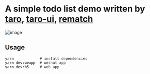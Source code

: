 # A simple todo list demo written by [taro](https://taro.js.org/), [taro-ui](https://taro-ui.aotu.io/), [rematch](https://rematch.gitbooks.io/rematch)


![image](https://user-images.githubusercontent.com/7613160/48965819-6b423480-efff-11e8-99c8-761470c76670.png)

## Usage
```
yarn            # install dependencies
yarn dev:weapp  # wechat app
yarn dev:h5     # web app
```
